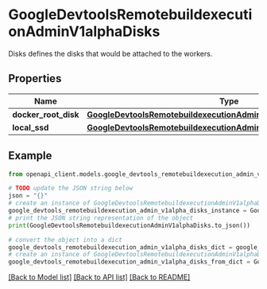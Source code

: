 # GoogleDevtoolsRemotebuildexecutionAdminV1alphaDisks

Disks defines the disks that would be attached to the workers.

## Properties

Name | Type | Description | Notes
------------ | ------------- | ------------- | -------------
**docker_root_disk** | [**GoogleDevtoolsRemotebuildexecutionAdminV1alphaDisksPersistentDisk**](GoogleDevtoolsRemotebuildexecutionAdminV1alphaDisksPersistentDisk.md) |  | [optional] 
**local_ssd** | [**GoogleDevtoolsRemotebuildexecutionAdminV1alphaDisksLocalSSD**](GoogleDevtoolsRemotebuildexecutionAdminV1alphaDisksLocalSSD.md) |  | [optional] 

## Example

```python
from openapi_client.models.google_devtools_remotebuildexecution_admin_v1alpha_disks import GoogleDevtoolsRemotebuildexecutionAdminV1alphaDisks

# TODO update the JSON string below
json = "{}"
# create an instance of GoogleDevtoolsRemotebuildexecutionAdminV1alphaDisks from a JSON string
google_devtools_remotebuildexecution_admin_v1alpha_disks_instance = GoogleDevtoolsRemotebuildexecutionAdminV1alphaDisks.from_json(json)
# print the JSON string representation of the object
print(GoogleDevtoolsRemotebuildexecutionAdminV1alphaDisks.to_json())

# convert the object into a dict
google_devtools_remotebuildexecution_admin_v1alpha_disks_dict = google_devtools_remotebuildexecution_admin_v1alpha_disks_instance.to_dict()
# create an instance of GoogleDevtoolsRemotebuildexecutionAdminV1alphaDisks from a dict
google_devtools_remotebuildexecution_admin_v1alpha_disks_from_dict = GoogleDevtoolsRemotebuildexecutionAdminV1alphaDisks.from_dict(google_devtools_remotebuildexecution_admin_v1alpha_disks_dict)
```
[[Back to Model list]](../README.md#documentation-for-models) [[Back to API list]](../README.md#documentation-for-api-endpoints) [[Back to README]](../README.md)


